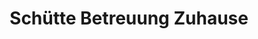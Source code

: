 ---
title: "Schütte Betreuung Zuhause"
url: /bad-lippspringe/schuette-betreuung-zuhause/
shop: Leerstehend
---